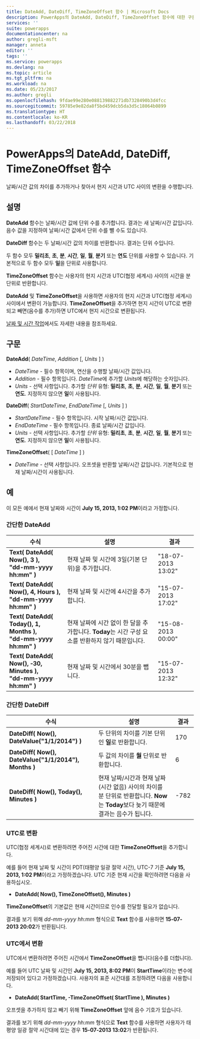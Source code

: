 ```yaml
---
title: DateAdd, DateDiff, TimeZoneOffset 함수 | Microsoft Docs
description: PowerApps의 DateAdd, DateDiff, TimeZoneOffset 함수에 대한 구문과 예제를 포함한 참조 정보
services: ''
suite: powerapps
documentationcenter: na
author: gregli-msft
manager: anneta
editor: ''
tags: ''
ms.service: powerapps
ms.devlang: na
ms.topic: article
ms.tgt_pltfrm: na
ms.workload: na
ms.date: 05/23/2017
ms.author: gregli
ms.openlocfilehash: 9fdae99e280e088139882271db7328490b3d4fcc
ms.sourcegitcommit: 59785e9e82da8f5bd459dcb5da3d5c18064b0899
ms.translationtype: HT
ms.contentlocale: ko-KR
ms.lasthandoff: 03/22/2018
---
```

# <a name="dateadd-datediff-and-timezoneoffset-functions-in-powerapps"></a>PowerApps의 DateAdd, DateDiff, TimeZoneOffset 함수
날짜/시간 값의 차이를 추가하거나 찾아서 현지 시간과 UTC 사이의 변환을 수행합니다.

## <a name="description"></a>설명
**DateAdd** 함수는 날짜/시간 값에 단위 수를 추가합니다. 결과는 새 날짜/시간 값입니다. 음수 값을 지정하여 날짜/시간 값에서 단위 수를 뺄 수도 있습니다.

**DateDiff** 함수는 두 날짜/시간 값의 차이를 반환합니다. 결과는 단위 수입니다.

두 함수 모두 **밀리초**, **초**, **분**, **시간**, **일**, **월**, **분기** 또는 **연도** 단위를 사용할 수 있습니다.  기본적으로 두 함수 모두 **일**을 단위로 사용합니다.

**TimeZoneOffset** 함수는 사용자의 현지 시간과 UTC(협정 세계시) 사이의 시간을 분 단위로 반환합니다.   

**DateAdd** 및 **TimeZoneOffset**을 사용하면 사용자의 현지 시간과 UTC(협정 세계시) 사이에서 변환이 가능합니다.  **TimeZoneOffset**을 추가하면 현지 시간이 UTC로 변환되고 빼면(음수를 추가)하면 UTC에서 현지 시간으로 변환됩니다.

[날짜 및 시간 작업](../show-text-dates-times.md)에서도 자세한 내용을 참조하세요.

## <a name="syntax"></a>구문
**DateAdd**( *DateTime*, *Addition* [, *Units* ] )

* *DateTime* - 필수 항목이며, 연산을 수행할 날짜/시간 값입니다.
* *Addition* - 필수 항목입니다. *DateTime*에 추가할 *Units*에 해당하는 숫자입니다.
* *Units* - 선택 사항입니다. 추가할 *단위* 유형: **밀리초**, **초**, **분**, **시간**, **일**, **월**, **분기** 또는 **연도**.  지정하지 않으면 **일**이 사용됩니다.

**DateDiff**( *StartDateTime*, *EndDateTime* [, *Units* ] )

* *StartDateTime* - 필수 항목입니다. 시작 날짜/시간 값입니다.
* *EndDateTime* - 필수 항목입니다. 종료 날짜/시간 값입니다.
* *Units* - 선택 사항입니다. 추가할 *단위* 유형: **밀리초**, **초**, **분**, **시간**, **일**, **월**, **분기** 또는 **연도**.  지정하지 않으면 **일**이 사용됩니다.

**TimeZoneOffset**( [ *DateTime* ] )

* *DateTime* - 선택 사항입니다.  오프셋을 반환할 날짜/시간 값입니다.  기본적으로 현재 날짜/시간이 사용됩니다.

## <a name="examples"></a>예
이 모든 예에서 현재 날짜와 시간이 **July 15, 2013, 1:02 PM**이라고 가정합니다.

### <a name="simple-dateadd"></a>간단한 DateAdd
| 수식 | 설명 | 결과 |
| --- | --- | --- |
| **Text( DateAdd( Now(), 3 ),<br>"dd-mm-yyyy hh:mm" )** |현재 날짜 및 시간에 3일(기본 단위)을 추가합니다. |"18-07-2013 13:02" |
| **Text( DateAdd( Now(), 4, Hours ),<br>"dd-mm-yyyy hh:mm" )** |현재 날짜 및 시간에 4시간을 추가합니다. |"15-07-2013 17:02" |
| **Text( DateAdd( Today(), 1, Months ),<br>"dd-mm-yyyy hh:mm" )** |현재 날짜에 시간 없이 한 달을 추가합니다. **Today**는 시간 구성 요소를 반환하지 않기 때문입니다. |"15-08-2013 00:00" |
| **Text( DateAdd( Now(), &#8209;30, Minutes ),<br>"dd-mm-yyyy hh:mm" )** |현재 날짜 및 시간에서 30분을 뺍니다. |"15-07-2013 12:32" |

### <a name="simple-datediff"></a>간단한 DateDiff
| 수식 | 설명 | 결과 |
| --- | --- | --- |
| **DateDiff( Now(), DateValue("1/1/2014") )** |두 단위의 차이를 기본 단위인 **일**로 반환합니다. |170 |
| **DateDiff( Now(), DateValue("1/1/2014"), Months )** |두 값의 차이를 **월** 단위로 반환합니다. |6 |
| **DateDiff( Now(), Today(), Minutes )** |현재 날짜/시간과 현재 날짜(시간 없음) 사이의 차이를 분 단위로 반환합니다.  **Now**는 **Today**보다 늦기 때문에 결과는 음수가 됩니다. |-782 |

### <a name="converting-to-utc"></a>UTC로 변환
UTC(협정 세계시)로 변환하려면 주어진 시간에 대한 **TimeZoneOffset**을 추가합니다.  

예를 들어 현재 날짜 및 시간이 PDT(태평양 일광 절약 시간), UTC-7 기준 **July 15, 2013, 1:02 PM**이라고 가정하겠습니다.  UTC 기준 현재 시간을 확인하려면 다음을 사용하십시오.

* **DateAdd( Now(), TimeZoneOffset(), Minutes )**

**TimeZoneOffset**의 기본값은 현재 시간이므로 인수를 전달할 필요가 없습니다.

결과를 보기 위해 *dd-mm-yyyy hh:mm* 형식으로 **Text** 함수를 사용하면 **15-07-2013 20:02**가 반환됩니다.

### <a name="converting-from-utc"></a>UTC에서 변환
UTC에서 변환하려면 주어진 시간에서 **TimeZoneOffset**을 뺍니다(음수를 더합니다).

예를 들어 UTC 날짜 및 시간인 **July 15, 2013, 8:02 PM**이 **StartTime**이라는 변수에 저장되어 있다고 가정하겠습니다. 사용자의 표준 시간대를 조정하려면 다음을 사용합니다.

* **DateAdd( StartTime, -TimeZoneOffset( StartTime ), Minutes )**

오프셋을 추가하지 않고 빼기 위해 **TimeZoneOffset** 앞에 음수 기호가 있습니다.

결과를 보기 위해 *dd-mm-yyyy hh:mm* 형식으로 **Text** 함수를 사용하면 사용자가 태평양 일광 절약 시간대에 있는 경우 **15-07-2013 13:02**가 반환됩니다.

